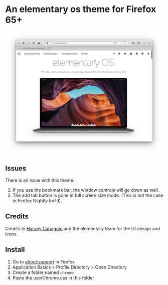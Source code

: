 # An elementary os theme for Firefox 65+

![Screenshot](screenshot_4.png)

## Issues
There is an issue with this theme: 
1. If you use the bookmark bar, the window controls will go down as well.
2. The add tab button is gone in full screen size mode. (This is not the case in Firefox Nightly build).

## Credits
Credits to [Harvey Cabaguio](https://github.com/harveycabaguio/firefox-elementary-theme) and the elementary team for the UI design and icons.

## Install
1. Go to [about:support](about:support) in Firefox
2. Application Basics > Profile Directory > Open Directory
3. Create a folder named `chrome`
4. Paste the userChrome.css in this folder
